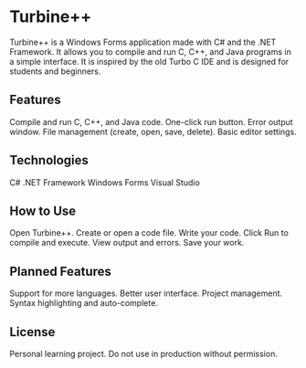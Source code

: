 # Turbine++

Turbine++ is a Windows Forms application made with C# and the .NET Framework.
It allows you to compile and run C, C++, and Java programs in a simple interface.
It is inspired by the old Turbo C IDE and is designed for students and beginners.

## Features

Compile and run C, C++, and Java code.
One-click run button.
Error output window.
File management (create, open, save, delete).
Basic editor settings.

## Technologies

C#
.NET Framework
Windows Forms
Visual Studio

## How to Use

Open Turbine++.
Create or open a code file.
Write your code.
Click Run to compile and execute.
View output and errors.
Save your work.

## Planned Features

Support for more languages.
Better user interface.
Project management.
Syntax highlighting and auto-complete.

## License

Personal learning project.
Do not use in production without permission.
